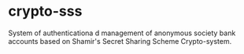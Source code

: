 # crypto-sss
System of authenticationa d management of anonymous society bank accounts based on Shamir's Secret Sharing Scheme Crypto-system.
